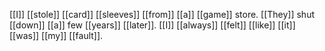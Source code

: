 [[I]] [[stole]] [[card]] [[sleeves]] [[from]] [[a]] [[game]] store. [[They]] shut [[down]] [[a]] few [[years]] [[later]]. [[I]] [[always]] [[felt]] [[like]] [[it]] [[was]] [[my]] [[fault]]. 